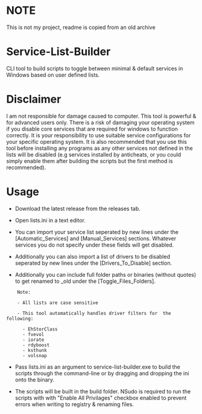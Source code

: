 # NOTE
This is not my project, readme is copied from an old archive

# Service-List-Builder

CLI tool to build scripts to toggle between minimal & default services in Windows based on user defined lists.

# Disclaimer

I am not responsible for damage caused to computer. This tool is powerful & for advanced users only. There is a risk of damaging your operating system if you disable core services that are required for windows to function correctly. It is your responsibility to use suitable service configurations for your specific operating system. It is also recommended that you use this tool before installing any programs as any other services not defined in the lists will be disabled (e.g services installed by anticheats, or you could simply enable them after building the scripts but the first method is recommended).

# Usage

-    Download the latest release from the releases tab.

-   Open lists.ini in a text editor.

-    You can import your service list seperated by new lines under the [Automatic_Services] and [Manual_Services] sections. Whatever services you do not specify under these fields will get disabled.

-    Additionally you can also import a list of drivers to be disabled seperated by new lines under the [Drivers_To_Disable] section.

-    Additionally you can include full folder paths or binaries (without quotes) to get renamed to _old under the [Toggle_Files_Folders].


```
    Note: 

    - All lists are case sensitive

    - This tool automatically handles driver filters for  the following:

      - EhStorClass
      - fvevol
      - iorate
      - rdyboost
      - ksthunk
      - volsnap
```

-    Pass lists.ini as an argument to service-list-builder.exe to build the scripts through the command-line or by dragging and dropping the ini onto the binary.

-    The scripts will be built in the build folder. NSudo is required to run the scripts with with "Enable All Privilages" checkbox enabled to prevent errors when writing to registry & renaming files.

